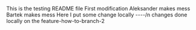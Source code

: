 This is the testing README file
First modification
Aleksander makes mess
Bartek makes mess
Here I put some change locally
----/n
changes done locally on the feature-how-to-branch-2 
